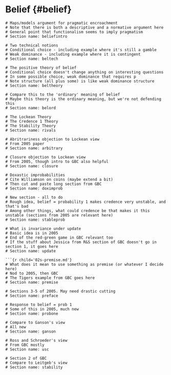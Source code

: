 # Belief {#belief}

```{r child='02s-intro.md'}
# Maps/models argument for pragmatic encroachment
# Note that there is both a descriptive and a normative argument here
# General point that functionalism seems to imply pragmatism
# Section name: beliefintro
```

```{r child='02s-beltech.md'}
# Two technical notions
# Conditional choice - including example where it's still a gamble
# Weak dominance - including example where it is contingent
# Section name: beltech
```

```{r child='02s-beltheory.md'}
# The positive theory of belief
# Conditional choice doesn't change anything on interesting questions
# In some possible choice, weak dominance that requires p
# Note structure (all plus some) is like weak dominance structure
# Section name: beltheory
```

```{r child='02s-belord.md'}
# Compare this to the 'ordinary' meaning of belief
# Maybe this theory is the ordinary meaning, but we're not defending this
# Section name: belord
```

```{r child='02s-rivals.md'}
# The Lockean Theory
# The Credence 1 Theory
# The Stability Theory
# Section name: rivals
```

```{r child='02s-arbitrary.md'}
# Abritrariness objection to Lockean view
# From 2005 paper
# Section name: arbitrary
```

```{r child='02s-closure.md'}
# Closure objection to Lockean view
# From 2005, though intro to GBC also helpful
# Section name: closure
```

```{r child='02s-doximprob.md'}
# Doxastic improbabilities
# Cite Williamson on coins (maybe extend a bit)
# Then cut and paste long section from GBC
# Section name: doximprob
```

```{r child='02s-stableprob.md'}
# New section - all to do
# Rough idea, belief = probability 1 makes credence very unstable, and that's bad
# Among other things, what could credence be that makes it this unstable (sections from 2005 are relevant here)
# Section name: stableprob
```

```{r child='02s-update.md'}
# What is invariance under update
# Basic idea is in 2005
# End of the red-green game in GBC relevant too
# If the stuff about Jessica from R&S section of GBC doesn't go in section 1, it goes here
# Section name: update

```{r child='02s-premise.md'}
# What does it mean to use something as premise (or whatever I decide here)
# Nod to 2005, then GBC
# The Tigers example from GBC goes here
# Section name: premise
```

```{r child='02s-preface.md'}
# Sections 3-5 of 2005. May need drastic cutting
# Section name: preface
```

```{r child='02s-probone.md'}
# Response to belief = prob 1
# Some of this in 2005, much new
# Section name: probone
```

```{r child='02s-ganson.md'}
# Compare to Ganson's view
# All new
# Section name: ganson
```

```{r child='02s-usc.md'}
# Ross and Schroeder's view
# From GBC mostly
# Section name: usc
```

```{r child='02s-stability.md'}
# Section 2 of GBC
# Compare to Leitgeb's view
# Section name: stability
```
